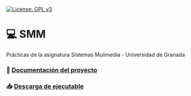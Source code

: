 [![License: GPL v3](https://img.shields.io/badge/License-GPLv3-blue.svg)](https://www.gnu.org/licenses/gpl-3.0)
# :computer: SMM
Prácticas de la asignatura Sistemas Mulimedia - Universidad de Granada

### :page_with_curl: [Documentación del proyecto](https://github.com/OMGitsXupi/SMM/blob/master/Documentaci%C3%B3n.pdf)

### :inbox_tray: [Descarga de ejecutable](https://github.com/OMGitsXupi/SMM/blob/master/PracticaFinal.pack.jar)
